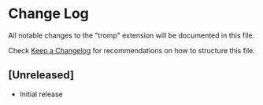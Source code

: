 # Change Log

All notable changes to the "tromp" extension will be documented in this file.

Check [Keep a Changelog](http://keepachangelog.com/) for recommendations on how
to structure this file.

## [Unreleased]

- Initial release
